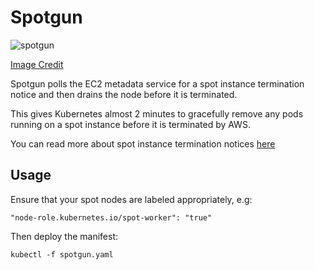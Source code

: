 # Spotgun

![spotgun](https://farm3.staticflickr.com/2925/13959852229_5f440323cd_z_d.jpg)

[Image Credit](https://www.flickr.com/photos/cerebralpizza/13959852229)

Spotgun polls the EC2 metadata service for a spot instance termination notice
and then drains the node before it is terminated.

This gives Kubernetes almost 2 minutes to gracefully remove any pods running on
a spot instance before it is terminated by AWS.

You can read more about spot instance termination notices [here](https://aws.amazon.com/blogs/aws/new-ec2-spot-instance-termination-notices/)

## Usage

Ensure that your spot nodes are labeled appropriately, e.g:

```
"node-role.kubernetes.io/spot-worker": "true"
```

Then deploy the manifest:

```
kubectl -f spotgun.yaml
```
